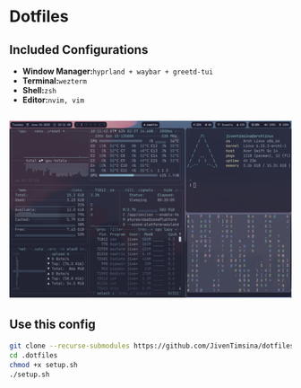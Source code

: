# Dotfiles

## Included Configurations
- **Window Manager:**`hyprland + waybar + greetd-tui`
- **Terminal:**`wezterm`
- **Shell:**`zsh`
- **Editor:**`nvim, vim`
## ![ScreenShot](example/2025-06-24T10:11:43,891156516+05:45.png)

## Use this config
```bash
git clone --recurse-submodules https://github.com/JivenTimsina/dotfiles ~/.dotfiles
cd .dotfiles
chmod +x setup.sh
./setup.sh
